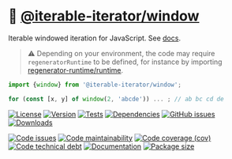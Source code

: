 :mountain_cableway: [@iterable-iterator/window](https://iterable-iterator.github.io/window)
==

Iterable windowed iteration for JavaScript.
See [docs](https://iterable-iterator.github.io/window/index.html).

> :warning: Depending on your environment, the code may require
> `regeneratorRuntime` to be defined, for instance by importing
> [regenerator-runtime/runtime](https://www.npmjs.com/package/regenerator-runtime).

```js
import {window} from '@iterable-iterator/window';

for (const [x, y] of window(2, 'abcde')) ... ; // ab bc cd de
```

[![License](https://img.shields.io/github/license/iterable-iterator/window.svg)](https://raw.githubusercontent.com/iterable-iterator/window/main/LICENSE)
[![Version](https://img.shields.io/npm/v/@iterable-iterator/window.svg)](https://www.npmjs.org/package/@iterable-iterator/window)
[![Tests](https://img.shields.io/github/workflow/status/iterable-iterator/window/ci:cover?event=push&label=tests)](https://github.com/iterable-iterator/window/actions/workflows/ci:cover.yml?query=branch:main)
[![Dependencies](https://img.shields.io/librariesio/github/iterable-iterator/window.svg)](https://github.com/iterable-iterator/window/network/dependencies)
[![GitHub issues](https://img.shields.io/github/issues/iterable-iterator/window.svg)](https://github.com/iterable-iterator/window/issues)
[![Downloads](https://img.shields.io/npm/dm/@iterable-iterator/window.svg)](https://www.npmjs.org/package/@iterable-iterator/window)

[![Code issues](https://img.shields.io/codeclimate/issues/iterable-iterator/window.svg)](https://codeclimate.com/github/iterable-iterator/window/issues)
[![Code maintainability](https://img.shields.io/codeclimate/maintainability/iterable-iterator/window.svg)](https://codeclimate.com/github/iterable-iterator/window/trends/churn)
[![Code coverage (cov)](https://img.shields.io/codecov/c/gh/iterable-iterator/window/main.svg)](https://codecov.io/gh/iterable-iterator/window)
[![Code technical debt](https://img.shields.io/codeclimate/tech-debt/iterable-iterator/window.svg)](https://codeclimate.com/github/iterable-iterator/window/trends/technical_debt)
[![Documentation](https://iterable-iterator.github.io/window/badge.svg)](https://iterable-iterator.github.io/window/source.html)
[![Package size](https://img.shields.io/bundlephobia/minzip/@iterable-iterator/window)](https://bundlephobia.com/result?p=@iterable-iterator/window)
